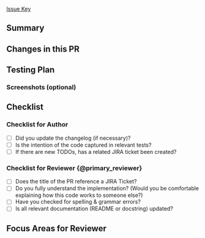 <!-- Thanks for contributing! -->
[Issue Key](https://jira.mongodb.org/browse/%7BISSUE_KEY%7D)
## Summary
<!-- What conceptually is this PR introducing? If context is already provided from the JIRA ticket, still place it in the
Pull Request as you should not make the reviewer do digging for a basic summary. -->

## Changes in this PR
<!-- What changes did you make to the code? What new APIs (public or private) were added, removed, or edited to generate
the desired outcome explained in the above summary? -->

## Testing Plan
<!-- How did you test the code? If you added unit tests, you can say that. If you didn’t introduce unit tests, explain why.
All code should be tested in some way – so please list what your validation strategy was. -->

### Screenshots (optional)
<!-- Usually a great supplement to a test plan, especially if this requires local testing. -->

## Checklist
<!-- Do not delete the items provided on this checklist. -->
### Checklist for Author
- [ ] Did you update the changelog (if necessary)?
- [ ] Is the intention of the code captured in relevant tests?
- [ ] If there are new TODOs, has a related JIRA ticket been created?

### Checklist for Reviewer {@primary_reviewer}
- [ ] Does the title of the PR reference a JIRA Ticket?
- [ ] Do you fully understand the implementation? (Would you be comfortable explaining how this code works to someone else?)
- [ ] Have you checked for spelling & grammar errors?
- [ ] Is all relevant documentation (README or docstring) updated?

## Focus Areas for Reviewer
<!-- List any complex portion of code you believe needs additional scrutiny and explain why. -->

<!-- See also: https://docs.google.com/document/d/1Z-z6BDIBJ9G4fn4MBb7Ql5A1NiSY6nsLfEE3KuU_Btw/edit?tab=t.exaie3tsb7gl#heading=h.asd8fqlsyzb6 -->
